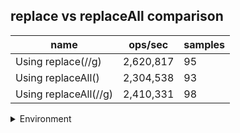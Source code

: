 ## replace vs replaceAll comparison

|name|ops/sec|samples|
|-|-|-|
|Using replace(//g)|2,620,817|95|
|Using replaceAll()|2,304,538|93|
|Using replaceAll(//g)|2,410,331|98|


<details>
<summary>Environment</summary>

* __Machine:__ linux x64 | 2 vCPUs | 6.8GB Mem
* __Run:__ Tue Oct 24 2023 17:25:07 GMT+0000 (Coordinated Universal Time)
</details>

<!--
{"environment":{"platform":"linux","arch":"x64","cpus":2,"totalMemory":6.7597503662109375},"benchmarks":[{"name":"Using replace(//g)","opsSec":2620816.9552532025,"samples":5},{"name":"Using replaceAll()","opsSec":2304537.869317413,"samples":4},{"name":"Using replaceAll(//g)","opsSec":2410331.085700945,"samples":6}]}-->
